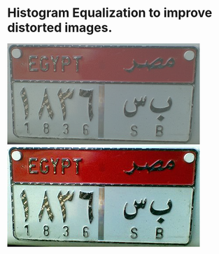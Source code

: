 # Histogram Equalization to improve distorted images.

![](https://github.com/Muhameddemadd/Histogram-Equalization/blob/master/image-1.png)   ![](https://github.com/Muhameddemadd/Histogram-Equalization/blob/master/new_1.png)


